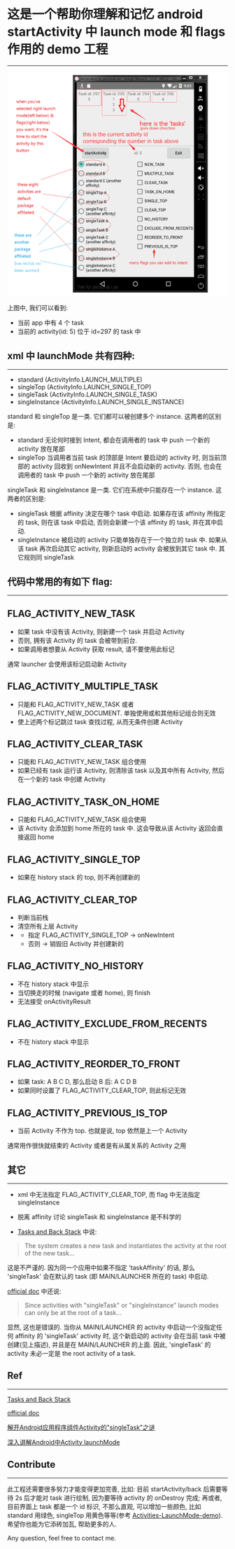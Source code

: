 # 这是一个帮助你理解和记忆 android startActivity 中 launch mode 和 flags 作用的 demo 工程
---

![screenshot](https://raw.githubusercontent.com/walfud/TaskDemo/master/doc/screenshot.png)

上图中, 我们可以看到:
* 当前 app 中有 4 个 task
* 当前的 activity(id: 5) 位于 id=297 的 task 中


## xml 中 launchMode 共有四种:
---

* standard (ActivityInfo.LAUNCH_MULTIPLE)
* singleTop (ActivityInfo.LAUNCH_SINGLE_TOP)
* singleTask (ActivityInfo.LAUNCH_SINGLE_TASK)
* singleInstance (ActivityInfo.LAUNCH_SINGLE_INSTANCE)

standard 和 singleTop 是一类. 它们都可以被创建多个 instance. 这两者的区别是:
* standard 无论何时接到 Intent, 都会在调用者的 task 中 push 一个新的 activity 放在尾部
* singleTop 当调用者当前 task 的顶部是 Intent 要启动的 activity 时, 则当前顶部的 activity 回收到 onNewIntent 并且不会启动新的 activity. 否则, 也会在调用者的 task 中 push 一个新的 activity 放在尾部

singleTask 和 singleInstance 是一类. 它们在系统中只能存在一个 instance. 这两者的区别是:
* singleTask 根据 affinity 决定在哪个 task 中启动. 如果存在该 affinity 所指定的 task, 则在该 task 中启动, 否则会新建一个该 affinity 的 task, 并在其中启动.
* singleInstance 被启动的 activity 只能单独存在于一个独立的 task 中. 如果从该 task 再次启动其它 activity, 则新启动的 activity 会被放到其它 task 中. 其它规则同 singleTask


## 代码中常用的有如下 flag:
---

FLAG_ACTIVITY_NEW_TASK
---

* 如果 task 中没有该 Activity, 则新建一个 task 并启动 Activity
* 否则, 拥有该 Activity 的 task 会被带到前台.
* 如果调用者想要从 Activity 获取 result, 请不要使用此标记

通常 launcher 会使用该标记启动新 Activity 


FLAG_ACTIVITY_MULTIPLE_TASK
---

* 只能和 FLAG_ACTIVITY_NEW_TASK 或者 FLAG_ACTIVITY_NEW_DOCUMENT. 单独使用或和其他标记组合则无效
* 使上述两个标记跳过 task 查找过程, 从而无条件创建 Activity


FLAG_ACTIVITY_CLEAR_TASK
---

* 只能和 FLAG_ACTIVITY_NEW_TASK 组合使用
* 如果已经有 task 运行该 Activity, 则清除该 task 以及其中所有 Activity, 然后在一个新的 task 中创建 Activity


FLAG_ACTIVITY_TASK_ON_HOME
---

* 只能和 FLAG_ACTIVITY_NEW_TASK 组合使用
* 该 Activity 会添加到 home 所在的 task 中. 这会导致从该 Activity 返回会直接返回 home


FLAG_ACTIVITY_SINGLE_TOP
---

* 如果在 history stack 的 top, 则不再创建新的


FLAG_ACTIVITY_CLEAR_TOP
---

* 判断当前栈
* 清空所有上层 Activity
* * 指定 FLAG_ACTIVITY_SINGLE_TOP -> onNewIntent
  * 否则 -> 销毁旧 Activity 并创建新的


FLAG_ACTIVITY_NO_HISTORY
---

* 不在 history stack 中显示
* 当切换走的时候 (navigate 或者 home), 则 finish
* 无法接受 onActivityResult


FLAG_ACTIVITY_EXCLUDE_FROM_RECENTS
---

* 不在 history stack 中显示


FLAG_ACTIVITY_REORDER_TO_FRONT
---

* 如果 task: A B C D, 那么启动 B 后: A C D B
* 如果同时设置了 FLAG_ACTIVITY_CLEAR_TOP, 则此标记无效

  
FLAG_ACTIVITY_PREVIOUS_IS_TOP
---

* 当前 Activity 不作为 top. 也就是说, top 依然是上一个 Activity
 
通常用作很快就结束的 Activity 或者是有从属关系的 Activity 之用


## 其它
---

* xml 中无法指定 FLAG_ACTIVITY_CLEAR_TOP, 而 flag 中无法指定 singleInstance

* 脱离 affinity 讨论 singleTask 和 singleInstance 是不科学的

* [Tasks and Back Stack](http://developer.android.com/guide/components/tasks-and-back-stack.html) 中说:
> The system creates a new task and instantiates the activity at the root of the new task...

 这是不严谨的. 因为同一个应用中如果不指定 'taskAffinity' 的话, 那么 'singleTask' 会在默认的 task (即 MAIN/LAUNCHER 所在的 task) 中启动.

 [official doc](http://developer.android.com/guide/topics/manifest/activity-element.html) 中还说: 
> Since activities with "singleTask" or "singleInstance" launch modes can only be at the root of a task...

  显然, 这也是错误的. 当你从 MAIN/LAUNCHER 的 activity 中启动一个没指定任何 affinity 的 'singleTask' activity 时, 这个新启动的 activity 会在当前 task 中被创建(见上描述), 并且是在 MAIN/LAUNCHER 的上面. 因此, 'singleTask' 的 activity 未必一定是 the root activity of a task.


## Ref
---

[Tasks and Back Stack](http://developer.android.com/guide/components/tasks-and-back-stack.html)

[official doc](http://developer.android.com/guide/topics/manifest/activity-element.html)

[解开Android应用程序组件Activity的"singleTask"之谜](http://blog.csdn.net/luoshengyang/article/details/6714543)

[深入讲解Android中Activity launchMode](http://droidyue.com/blog/2015/08/16/dive-into-android-activity-launchmode/)

## Contribute
---

此工程还需要很多努力才能变得更加完善, 比如: 目前 startActivity/back 后需要等待 2s 后才能对 task 进行绘制, 因为要等待 activity 的 onDestroy 完成; 再或者, 目前界面上 task 都是一个 id 标识, 不那么直观, 可以增加一些颜色, 比如 standard 用绿色, singleTop 用黄色等等(参考 [Activities-LaunchMode-demo](https://github.com/gnorsilva/Activities-LaunchMode-demo)). 希望你也能为它添砖加瓦, 帮助更多的人.

Any question, feel free to contact me.